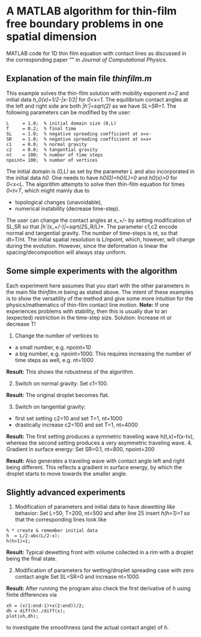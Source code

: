 # A MATLAB algorithm for thin-film free boundary problems in one spatial dimension
MATLAB code for 1D thin film equation with contact lines as discussed in the corresponding paper "" in *Journal of Computational Physics*.

## Explanation of the main file *thinfilm.m* ##

This example solves the thin-film solution with mobility exponent *n=2* and initial data *h_0(x)=1/2-|x-1/2|* for *0<x<1*. The equilibrium contact angles at the left and right side are both *|h'|=sqrt(2)* as we have *SL=SR=1*. The following parameters can be modified by the user:

```
L     = 1.0;  % initial domain size (0,L)
T     = 0.2;  % final time
SL    = 1.0;  % negative spreading coefficient at x=x-
SR    = 1.0;  % negative spreading coefficient at x=x+
c1    = 0.0;  % normal gravity
c2    = 0.0;  % tangential gravity
nt    = 100;  % number of time steps
npoint= 100;  % number of vertices
```

The initial domain is *(0,L)* as set by the parameter $L$ and also incorporated in the initial data *h0*. One needs to have *h0(0)=h0(L)=0* and *h0(x)>0* for *0<x<L*. The algorithm attempts to solve then thin-film equation for times *0<t<T*, which might mainly due to

  * topological changes (unavoidable),
  * numerical instability (decrease time-step).

The user can change the contact angles at *x_+/-* by setting modification of SL,SR so that *|h'(x_+/-)|=sqrt(2*S_R/L)*. The parameter c1,c2 encode normal and tangential gravity. The number of time-steps is nt, so that dt=T/nt. The initial spatial resolution is L/npoint, which, however, will change during the evolution. However, since the deformation is linear the spacing/decomposition will always stay uniform.

## Some simple experiments with the algorithm

Each experiment here assumes that you start with the other parameters in the main file *thinfilm.m* being as stated above. The intent of these examples is to show the versatility of the method and give some more intuition for the physics/mathematics of thin-film contact line motion.
**Note:** If one experiences problems with stability, then this is usually due to an (expected) restriction in the time-step size. Solution: Increase nt or decrease T!

1. Change the number of vertices to 
  * a small number, e.g. npoint=10
  * a big number, e.g. npoint=1000. This requires increasing the number of time steps as well, e.g. nt=1000
  
  **Result:** This shows the robustness of the algorithm.
  
2. Switch on normal gravity: Set c1=100.
  
  **Result:** The original droplet becomes flat.
  
3. Switch on tangential gravity:
  * first set setting c2=10 and set T=1, nt=1000
  * drastically increase c2=100 and set T=1, nt=4000
  
  **Result:** The first setting produces a symmetric traveling wave h(t,x)=f(x-tv), whereas the second setting produces a very asymmetric traveling wave.
4. Gradient in surface energy: Set SR=0.1, nt=800, npoint=200
  
  **Result:** Also generates a traveling wave with contact angle left and right being different. This reflects a gradient in surface energy, by which the droplet starts to move towards the smaller angle.
  
## Slightly advanced experiments

1. Modification of parameters and initial data to have *dewetting like* behavior:
  Set L=50, T=200, nt=500 and after line 25 insert *h(h>1)=1* so that the corresponding lines look like
  ```
  % * create & remember initial data
  h  = L/2-abs(L/2-x); 
  h(h>1)=1;
  ```
  **Result:** Typical dewetting front with volume collected in a rim with a droplet being the final state. 
  
2. Modification of parameters for wetting/droplet spreading case with zero contact angle
  Set SL=SR=0 and increase nt=1000.
  
  **Result:** After running the program also check the first derivative of *h* using finite differences via
  ```
  xh = (x(1:end-1)+x(2:end))/2;
  dh = diff(h)./diff(x);
  plot(xh,dh);
  ```
  to investigate the smoothness (and the actual contact angle) of *h*.
